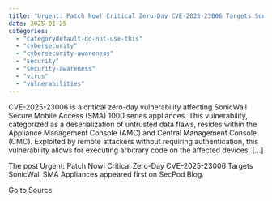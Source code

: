 ```yaml
---
title: "Urgent: Patch Now! Critical Zero-Day CVE-2025-23006 Targets SonicWall SMA Appliances"
date: 2025-01-25
categories: 
  - "categorydefault-do-not-use-this"
  - "cybersecurity"
  - "cybersecurity-awareness"
  - "security"
  - "security-awareness"
  - "virus"
  - "vulnerabilities"
---
```


CVE-2025-23006 is a critical zero-day vulnerability affecting SonicWall Secure Mobile Access (SMA) 1000 series appliances. This vulnerability, categorized as a deserialization of untrusted data flaws, resides within the Appliance Management Console (AMC) and Central Management Console (CMC). Exploited by remote attackers without requiring authentication, this vulnerability allows for executing arbitrary code on the affected devices, \[…\]

The post Urgent: Patch Now! Critical Zero-Day CVE-2025-23006 Targets SonicWall SMA Appliances appeared first on SecPod Blog.

Go to Source
